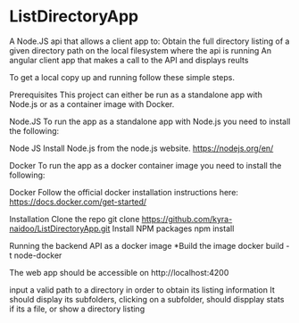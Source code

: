 # ListDirectoryApp

A Node.JS api that allows a client app to: 
  Obtain the full directory listing of a given directory path on the local filesystem where the api is running
An angular client app that makes a call to the API and displays reults


To get a local copy up and running follow these simple steps.

Prerequisites
This project can either be run as a standalone app with Node.js or as a container image with Docker.

Node.JS
To run the app as a standalone app with Node.js you need to install the following:

Node JS Install Node.js from the node.js website. https://nodejs.org/en/

Docker
To run the app as a docker container image you need to install the following:

Docker Follow the official docker installation instructions here: https://docs.docker.com/get-started/


Installation
Clone the repo
git clone https://github.com/kyra-naidoo/ListDirectoryApp.git
Install NPM packages
npm install 


Running the backend API as a docker image
*Build the image
docker build -t node-docker

The web app should  be accessible on http://localhost:4200

 input a valid path to a directory in order to obtain its listing information
 It should display its subfolders, clicking on a subfolder, should dispplay stats if its a file, or show a directory listing
 

